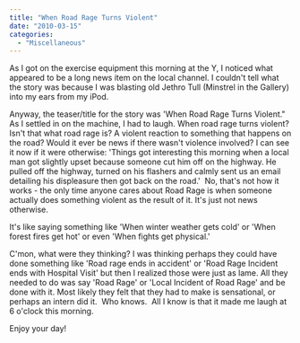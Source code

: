 ```yaml
---
title: "When Road Rage Turns Violent"
date: "2010-03-15"
categories: 
  - "Miscellaneous"
---
```


As I got on the exercise equipment this morning at the Y, I noticed what appeared to be a long news item on the local channel. I couldn't tell what the story was because I was blasting old Jethro Tull (Minstrel in the Gallery) into my ears from my iPod.

Anyway, the teaser/title for the story was 'When Road Rage Turns Violent." As I settled in on the machine, I had to laugh. When road rage turns violent? Isn't that what road rage is? A violent reaction to something that happens on the road? Would it ever be news if there wasn't violence involved? I can see it now if it were otherwise: 'Things got interesting this morning when a local man got slightly upset because someone cut him off on the highway. He pulled off the highway, turned on his flashers and calmly sent us an email detailing his displeasure then got back on the road.'  No, that's not how it works - the only time anyone cares about Road Rage is when someone actually does something violent as the result of it. It's just not news otherwise.

It's like saying something like 'When winter weather gets cold' or 'When forest fires get hot' or even 'When fights get physical.'

C'mon, what were they thinking? I was thinking perhaps they could have done something like 'Road rage ends in accident' or 'Road Rage Incident ends with Hospital Visit' but then I realized those were just as lame. All they needed to do was say 'Road Rage' or 'Local Incident of Road Rage' and be done with it. Most likely they felt that they had to make is sensational, or perhaps an intern did it.  Who knows.  All I know is that it made me laugh at 6 o'clock this morning.

Enjoy your day!
